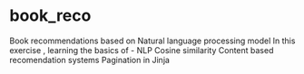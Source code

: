 # book_reco
Book recommendations based on Natural language processing model
In this exercise , learning the basics of -
NLP
Cosine similarity
Content based recomendation systems
Pagination in Jinja 